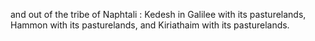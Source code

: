 and out of the tribe of Naphtali : Kedesh in Galilee with its pasturelands, Hammon with its pasturelands, and Kiriathaim with its pasturelands.

